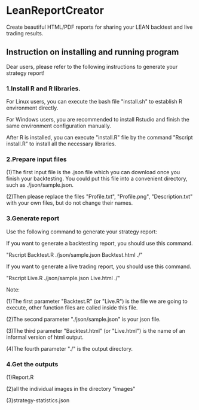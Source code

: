 # LeanReportCreator
Create beautiful HTML/PDF reports for sharing your LEAN backtest and live trading results.

## Instruction on installing and running program

Dear users, please refer to the following instructions to generate your strategy report!

### 1.Install R and R libraries.

For Linux users, you can execute the bash file "install.sh" to establish R environment directly. 

For Windows users, you are recommended to install Rstudio and finish the same environment configuration manually.

After R is installed, you can execute "install.R" file by the command "Rscript install.R" to install all the necessary libraries.

### 2.Prepare input files

(1)The first input file is the .json file which you can download once you finish your backtesting. You could put this file into a convenient directory, such as ./json/sample.json.

(2)Then please replace the files "Profile.txt", "Profile.png", "Description.txt" with your own files, but do not change their names.

### 3.Generate report

Use the following command to generate your strategy report:

If you want to generate a backtesting report, you should use this command.

"Rscript Backtest.R ./json/sample.json Backtest.html ./"

If you want to generate a live trading report, you should use this command.

"Rscript Live.R ./json/sample.json Live.html ./"

Note: 

(1)The first parameter "Backtest.R" (or "Live.R") is the file we are going to execute, other function files are called inside this file.

(2)The second parameter "./json/sample.json" is your json file.

(3)The third parameter "Backtest.html" (or "Live.html") is the name of an informal version of html output.

(4)The fourth parameter "./" is the output directory.

### 4.Get the outputs

(1)Report.R

(2)all the individual images in the directory "images"

(3)strategy-statistics.json
